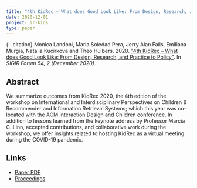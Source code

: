 ```yaml
---
title: "4th KidRec – What does Good Look Like: From Design, Research, and Practice to Policy"
date: 2020-12-01
project: ir-kids
type: paper
---
```

{: .citation}
Monica Landoni, Maria Soledad Pera, Jerry Alan Fails, Emiliana Murgia, Natalia Kucirkova and Theo Huibers. 2020. ["4th KidRec – What does Good Look Like: From Design, Research, and Practice to Policy"](#). In <cite>SIGIR Forum 54, 2 (December 2020)</cite>.

## Abstract

We summarize outcomes from KidRec 2020, the 4th edition of the workshop on International
and Interdisciplinary Perspectives on Children & Recommender and Information Retrieval
Systems; which this year was co-located with the ACM Interaction Design and Children
conference. In addition to lessons learned from the keynote address by Professor Marcia C.
Linn, accepted contributions, and collaborative work during the workshop, we offer insights
related to hosting KidRec as a virtual meeting during the COVID-19 pandemic.

## Links
* [Paper PDF](http://sigir.org/wp-content/uploads/2020/12/p08.pdf)
* [Proceedings](https://sigir.org/forum/issues/december-2020/)
